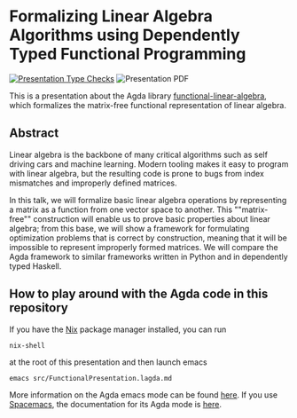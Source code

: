 Formalizing Linear Algebra Algorithms using Dependently Typed Functional Programming
====================================================================================

[![Presentation Type Checks](https://github.com/ryanorendorff/lc-2020-linear-algebra-agda/workflows/Presentation%20Type%20Checks/badge.svg)][agda-literate-mode]
![Presentation PDF](https://github.com/ryanorendorff/lc-2020-linear-algebra-agda/workflows/Presentation%20PDF/badge.svg)

This is a presentation about the Agda library
[functional-linear-algebra][FLA], which formalizes the matrix-free
functional representation of linear algebra.


Abstract
--------

Linear algebra is the backbone of many critical algorithms such as self driving
cars and machine learning. Modern tooling makes it easy to program with linear
algebra, but the resulting code is prone to bugs from index mismatches and
improperly defined matrices.

In this talk, we will formalize basic linear algebra operations by representing
a matrix as a function from one vector space to another. This ""matrix-free""
construction will enable us to prove basic properties about linear algebra;
from this base, we will show a framework for formulating optimization problems
that is correct by construction, meaning that it will be impossible to
represent improperly formed matrices. We will compare the Agda framework to
similar frameworks written in Python and in dependently typed Haskell.


How to play around with the Agda code in this repository
--------------------------------------------------------

If you have the [Nix][nix] package manager installed, you can run

```
nix-shell
```

at the root of this presentation and then launch emacs 

```
emacs src/FunctionalPresentation.lagda.md
```

More information on the Agda emacs mode can be found
[here][agda-emacs-mode]. If you use [Spacemacs][spacemacs], the
documentation for its Agda mode is [here][spacemacs-agda-mode].


<!-- References -->

[FLA]: https://github.com/ryanorendorff/functional-linear-algebra
[agda-literate-mode]: https://agda.readthedocs.io/en/v2.6.1.1/tools/literate-programming.html
[nix]: https://nixos.org
[agda-emacs-mode]: https://agda.readthedocs.io/en/v2.6.1.1/tools/emacs-mode.html
[spacemacs]: https://www.spacemacs.org/
[spacemacs-agda-mode]: https://www.spacemacs.org/layers/+lang/agda/README.html
